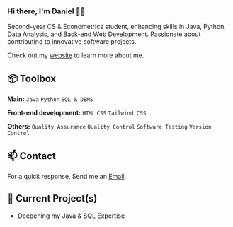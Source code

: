 
### Hi there, I'm Daniel 👋🏼

Second-year CS & Econometrics student, enhancing skills in Java, Python, Data Analysis, and Back-end Web Development. Passionate about contributing to innovative software projects.

Check out my [website](https://www.heisdanielade.xyz/) to learn more about me.


 
## 📦 Toolbox
**Main:** `Java` `Python` `SQL & DBMS`
 
**Front-end development:** `HTML` `CSS` `Tailwind CSS`

**Others:** `Quality Assurance` `Quality Control` `Software Testing` `Version Control`
 


## 📫 Contact
For a quick response, Send me an [Email](mailto:danieladeofficial@gmail.com). 


 
## 🤖 Current Project(s)
- Deepening my Java & SQL Expertise
